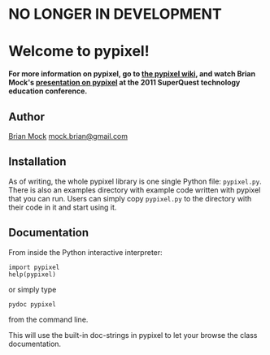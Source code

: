# NO LONGER IN DEVELOPMENT

# Welcome to pypixel!

**For more information on pypixel, go to
[the pypixel wiki](https://github.com/saikobee/pypixel/wiki),
and watch Brian Mock's
[presentation on pypixel](http://vimeo.com/20999218)
at the 2011 SuperQuest
technology education conference.**

## Author

[Brian Mock](http://willamette.edu/~bmock) <mock.brian@gmail.com>

## Installation

As of writing, the whole pypixel library is one single Python file: `pypixel.py`. There is also an examples directory with example code written with pypixel that you can run. Users can simply copy `pypixel.py` to the directory with their code in it and start using it.

## Documentation

From inside the Python interactive interpreter:

    import pypixel
    help(pypixel)

or simply type

    pydoc pypixel

from the command line.

This will use the built-in doc-strings in pypixel to let your browse the class documentation.

